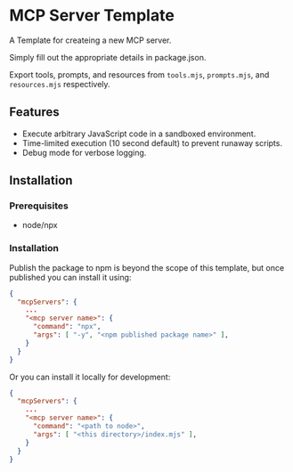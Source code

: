 # MCP Server Template

A Template for createing a new MCP server.

Simply fill out the appropriate details in package.json.

Export tools, prompts, and resources from `tools.mjs`, `prompts.mjs`, and `resources.mjs` respectively.

## Features

- Execute arbitrary JavaScript code in a sandboxed environment.
- Time-limited execution (10 second default) to prevent runaway scripts.
- Debug mode for verbose logging.

## Installation

### Prerequisites

- node/npx

### Installation

Publish the package to npm is beyond the scope of this template, but once published you can install it using:

```json
{
  "mcpServers": {
    ...
    "<mcp server name>": {
      "command": "npx",
      "args": [ "-y", "<npm published package name>" ],
    }
  }
}
```

Or you can install it locally for development:

```json
{
  "mcpServers": {
    ...
    "<mcp server name>": {
      "command": "<path to node>",
      "args": [ "<this directory>/index.mjs" ],
    }
  }
}
```
